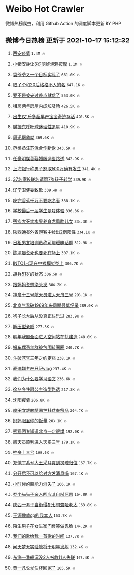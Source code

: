# Weibo Hot Crawler 



微博热榜爬虫，利用 Github Action 的调度脚本更新 BY PHP 


## 微博今日热榜 更新于 2021-10-17 15:12:32 
1. [西安疫情](https://s.weibo.com/weibo?q=%E8%A5%BF%E5%AE%89%E7%96%AB%E6%83%85&Refer=top) `1.4M 🔥` 

1. [小猪安静让3岁萌娃涂鸦按摩](https://s.weibo.com/weibo?q=%23%E5%B0%8F%E7%8C%AA%E5%AE%89%E9%9D%99%E8%AE%A93%E5%B2%81%E8%90%8C%E5%A8%83%E6%B6%82%E9%B8%A6%E6%8C%89%E6%91%A9%23&Refer=top) `1.1M 🔥` 

1. [袁爷爷又一个目标实现了](https://s.weibo.com/weibo?q=%23%E8%A2%81%E7%88%B7%E7%88%B7%E5%8F%88%E4%B8%80%E4%B8%AA%E7%9B%AE%E6%A0%87%E5%AE%9E%E7%8E%B0%E4%BA%86%23&Refer=top) `661.0K 🔥` 

1. [取了个和20后格格不入的名](https://s.weibo.com/weibo?q=%23%E5%8F%96%E4%BA%86%E4%B8%AA%E5%92%8C20%E5%90%8E%E6%A0%BC%E6%A0%BC%E4%B8%8D%E5%85%A5%E7%9A%84%E5%90%8D%23&Refer=top) `647.1K 🔥` 

1. [要不是被夹过差点就信了](https://s.weibo.com/weibo?q=%23%E8%A6%81%E4%B8%8D%E6%98%AF%E8%A2%AB%E5%A4%B9%E8%BF%87%E5%B7%AE%E7%82%B9%E5%B0%B1%E4%BF%A1%E4%BA%86%23&Refer=top) `553.0K 🔥` 

1. [租房两年房屋内成垃圾场](https://s.weibo.com/weibo?q=%23%E7%A7%9F%E6%88%BF%E4%B8%A4%E5%B9%B4%E6%88%BF%E5%B1%8B%E5%86%85%E6%88%90%E5%9E%83%E5%9C%BE%E5%9C%BA%23&Refer=top) `426.5K 🔥` 

1. [出生仅1斤多超早产宝宝奇迹存活](https://s.weibo.com/weibo?q=%23%E5%87%BA%E7%94%9F%E4%BB%851%E6%96%A4%E5%A4%9A%E8%B6%85%E6%97%A9%E4%BA%A7%E5%AE%9D%E5%AE%9D%E5%A5%87%E8%BF%B9%E5%AD%98%E6%B4%BB%23&Refer=top) `420.5K 🔥` 

1. [樊振东呼吁球迷理性追星](https://s.weibo.com/weibo?q=%23%E6%A8%8A%E6%8C%AF%E4%B8%9C%E5%91%BC%E5%90%81%E7%90%83%E8%BF%B7%E7%90%86%E6%80%A7%E8%BF%BD%E6%98%9F%23&Refer=top) `410.9K 🔥` 

1. [周迅屠呦呦](https://s.weibo.com/weibo?q=%E5%91%A8%E8%BF%85%E5%B1%A0%E5%91%A6%E5%91%A6&Refer=top) `369.6K 🔥` 

1. [范丞丞汪苏泷合作新歌](https://s.weibo.com/weibo?q=%23%E8%8C%83%E4%B8%9E%E4%B8%9E%E6%B1%AA%E8%8B%8F%E6%B3%B7%E5%90%88%E4%BD%9C%E6%96%B0%E6%AD%8C%23&Refer=top) `343.5K 🔥` 

1. [任豪明媒善娶婚服造型路透](https://s.weibo.com/weibo?q=%23%E4%BB%BB%E8%B1%AA%E6%98%8E%E5%AA%92%E5%96%84%E5%A8%B6%E5%A9%9A%E6%9C%8D%E9%80%A0%E5%9E%8B%E8%B7%AF%E9%80%8F%23&Refer=top) `342.9K 🔥` 

1. [上海银行称男子怒取500万确有发生](https://s.weibo.com/weibo?q=%23%E4%B8%8A%E6%B5%B7%E9%93%B6%E8%A1%8C%E7%A7%B0%E7%94%B7%E5%AD%90%E6%80%92%E5%8F%96500%E4%B8%87%E7%A1%AE%E6%9C%89%E5%8F%91%E7%94%9F%23&Refer=top) `341.4K 🔥` 

1. [37名家长联名请愿7岁孩子转学](https://s.weibo.com/weibo?q=%2337%E5%90%8D%E5%AE%B6%E9%95%BF%E8%81%94%E5%90%8D%E8%AF%B7%E6%84%BF7%E5%B2%81%E5%AD%A9%E5%AD%90%E8%BD%AC%E5%AD%A6%23&Refer=top) `339.9K 🔥` 

1. [辽宁卫健委致歉](https://s.weibo.com/weibo?q=%23%E8%BE%BD%E5%AE%81%E5%8D%AB%E5%81%A5%E5%A7%94%E8%87%B4%E6%AD%89%23&Refer=top) `339.4K 🔥` 

1. [吃完香蕉千万不要吃冬枣](https://s.weibo.com/weibo?q=%23%E5%90%83%E5%AE%8C%E9%A6%99%E8%95%89%E5%8D%83%E4%B8%87%E4%B8%8D%E8%A6%81%E5%90%83%E5%86%AC%E6%9E%A3%23&Refer=top) `338.1K 🔥` 

1. [学校最后一届学生是啥体验](https://s.weibo.com/weibo?q=%23%E5%AD%A6%E6%A0%A1%E6%9C%80%E5%90%8E%E4%B8%80%E5%B1%8A%E5%AD%A6%E7%94%9F%E6%98%AF%E5%95%A5%E4%BD%93%E9%AA%8C%23&Refer=top) `336.3K 🔥` 

1. [残疾大哥卖水果养育龙凤胎儿女](https://s.weibo.com/weibo?q=%23%E6%AE%8B%E7%96%BE%E5%A4%A7%E5%93%A5%E5%8D%96%E6%B0%B4%E6%9E%9C%E5%85%BB%E8%82%B2%E9%BE%99%E5%87%A4%E8%83%8E%E5%84%BF%E5%A5%B3%23&Refer=top) `334.3K 🔥` 

1. [陕西通报外省游客中检出2例阳性](https://s.weibo.com/weibo?q=%23%E9%99%95%E8%A5%BF%E9%80%9A%E6%8A%A5%E5%A4%96%E7%9C%81%E6%B8%B8%E5%AE%A2%E4%B8%AD%E6%A3%80%E5%87%BA2%E4%BE%8B%E9%98%B3%E6%80%A7%23&Refer=top) `334.1K 🔥` 

1. [日租男友培训员称可聊暧昧话题](https://s.weibo.com/weibo?q=%23%E6%97%A5%E7%A7%9F%E7%94%B7%E5%8F%8B%E5%9F%B9%E8%AE%AD%E5%91%98%E7%A7%B0%E5%8F%AF%E8%81%8A%E6%9A%A7%E6%98%A7%E8%AF%9D%E9%A2%98%23&Refer=top) `312.9K 🔥` 

1. [陈清晨说死也要死在场上](https://s.weibo.com/weibo?q=%23%E9%99%88%E6%B8%85%E6%99%A8%E8%AF%B4%E6%AD%BB%E4%B9%9F%E8%A6%81%E6%AD%BB%E5%9C%A8%E5%9C%BA%E4%B8%8A%23&Refer=top) `307.1K 🔥` 

1. [INTO1出现在中考模拟卷上](https://s.weibo.com/weibo?q=%23INTO1%E5%87%BA%E7%8E%B0%E5%9C%A8%E4%B8%AD%E8%80%83%E6%A8%A1%E6%8B%9F%E5%8D%B7%E4%B8%8A%23&Refer=top) `306.7K 🔥` 

1. [胡兵51岁的状态](https://s.weibo.com/weibo?q=%23%E8%83%A1%E5%85%B551%E5%B2%81%E7%9A%84%E7%8A%B6%E6%80%81%23&Refer=top) `306.5K 🔥` 

1. [跟妈妈说想染头发](https://s.weibo.com/weibo?q=%23%E8%B7%9F%E5%A6%88%E5%A6%88%E8%AF%B4%E6%83%B3%E6%9F%93%E5%A4%B4%E5%8F%91%23&Refer=top) `306.2K 🔥` 

1. [神舟十三号航天员进入天舟三号](https://s.weibo.com/weibo?q=%23%E7%A5%9E%E8%88%9F%E5%8D%81%E4%B8%89%E5%8F%B7%E8%88%AA%E5%A4%A9%E5%91%98%E8%BF%9B%E5%85%A5%E5%A4%A9%E8%88%9F%E4%B8%89%E5%8F%B7%23&Refer=top) `293.1K 🔥` 

1. [北京气温破1969年来同期最低纪录](https://s.weibo.com/weibo?q=%23%E5%8C%97%E4%BA%AC%E6%B0%94%E6%B8%A9%E7%A0%B41969%E5%B9%B4%E6%9D%A5%E5%90%8C%E6%9C%9F%E6%9C%80%E4%BD%8E%E7%BA%AA%E5%BD%95%23&Refer=top) `289.0K 🔥` 

1. [狗子长大后从没真正快乐过](https://s.weibo.com/weibo?q=%23%E7%8B%97%E5%AD%90%E9%95%BF%E5%A4%A7%E5%90%8E%E4%BB%8E%E6%B2%A1%E7%9C%9F%E6%AD%A3%E5%BF%AB%E4%B9%90%E8%BF%87%23&Refer=top) `283.9K 🔥` 

1. [解压型亲戚](https://s.weibo.com/weibo?q=%23%E8%A7%A3%E5%8E%8B%E5%9E%8B%E4%BA%B2%E6%88%9A%23&Refer=top) `277.3K 🔥` 

1. [明年我国全面进入空间站在轨建造](https://s.weibo.com/weibo?q=%23%E6%98%8E%E5%B9%B4%E6%88%91%E5%9B%BD%E5%85%A8%E9%9D%A2%E8%BF%9B%E5%85%A5%E7%A9%BA%E9%97%B4%E7%AB%99%E5%9C%A8%E8%BD%A8%E5%BB%BA%E9%80%A0%23&Refer=top) `248.0K 🔥` 

1. [婚车偶遇羊群被包围转圈圈](https://s.weibo.com/weibo?q=%23%E5%A9%9A%E8%BD%A6%E5%81%B6%E9%81%87%E7%BE%8A%E7%BE%A4%E8%A2%AB%E5%8C%85%E5%9B%B4%E8%BD%AC%E5%9C%88%E5%9C%88%23&Refer=top) `240.7K 🔥` 

1. [斗破苍穹三年之约定档](https://s.weibo.com/weibo?q=%23%E6%96%97%E7%A0%B4%E8%8B%8D%E7%A9%B9%E4%B8%89%E5%B9%B4%E4%B9%8B%E7%BA%A6%E5%AE%9A%E6%A1%A3%23&Refer=top) `238.1K 🔥` 

1. [麦迪娜生产日记vlog](https://s.weibo.com/weibo?q=%23%E9%BA%A6%E8%BF%AA%E5%A8%9C%E7%94%9F%E4%BA%A7%E6%97%A5%E8%AE%B0vlog%23&Refer=top) `237.4K 🔥` 

1. [我们为什么要学习语文](https://s.weibo.com/weibo?q=%23%E6%88%91%E4%BB%AC%E4%B8%BA%E4%BB%80%E4%B9%88%E8%A6%81%E5%AD%A6%E4%B9%A0%E8%AF%AD%E6%96%87%23&Refer=top) `236.6K 🔥` 

1. [徐冬冬铁扇公主造型路透](https://s.weibo.com/weibo?q=%23%E5%BE%90%E5%86%AC%E5%86%AC%E9%93%81%E6%89%87%E5%85%AC%E4%B8%BB%E9%80%A0%E5%9E%8B%E8%B7%AF%E9%80%8F%23&Refer=top) `217.3K 🔥` 

1. [沈阳疫情](https://s.weibo.com/weibo?q=%E6%B2%88%E9%98%B3%E7%96%AB%E6%83%85&Refer=top) `206.8K 🔥` 

1. [岸田文雄向靖国神社供奉祭品](https://s.weibo.com/weibo?q=%23%E5%B2%B8%E7%94%B0%E6%96%87%E9%9B%84%E5%90%91%E9%9D%96%E5%9B%BD%E7%A5%9E%E7%A4%BE%E4%BE%9B%E5%A5%89%E7%A5%AD%E5%93%81%23&Refer=top) `204.7K 🔥` 

1. [妈妈眼里你的饭量](https://s.weibo.com/weibo?q=%23%E5%A6%88%E5%A6%88%E7%9C%BC%E9%87%8C%E4%BD%A0%E7%9A%84%E9%A5%AD%E9%87%8F%23&Refer=top) `203.1K 🔥` 

1. [熊猫团说知道北京一定很燥](https://s.weibo.com/weibo?q=%23%E7%86%8A%E7%8C%AB%E5%9B%A2%E8%AF%B4%E7%9F%A5%E9%81%93%E5%8C%97%E4%BA%AC%E4%B8%80%E5%AE%9A%E5%BE%88%E7%87%A5%23&Refer=top) `192.0K 🔥` 

1. [航天员顺利进入天舟三号](https://s.weibo.com/weibo?q=%23%E8%88%AA%E5%A4%A9%E5%91%98%E9%A1%BA%E5%88%A9%E8%BF%9B%E5%85%A5%E5%A4%A9%E8%88%9F%E4%B8%89%E5%8F%B7%23&Refer=top) `179.1K 🔥` 

1. [神舟十三号](https://s.weibo.com/weibo?q=%23%E7%A5%9E%E8%88%9F%E5%8D%81%E4%B8%89%E5%8F%B7%23&Refer=top) `169.8K 🔥` 

1. [郑恺丁禹兮大王采耳爽到灵魂归位](https://s.weibo.com/weibo?q=%23%E9%83%91%E6%81%BA%E4%B8%81%E7%A6%B9%E5%85%AE%E5%A4%A7%E7%8E%8B%E9%87%87%E8%80%B3%E7%88%BD%E5%88%B0%E7%81%B5%E9%AD%82%E5%BD%92%E4%BD%8D%23&Refer=top) `167.7K 🔥` 

1. [分开后还可以给对方发消息吗](https://s.weibo.com/weibo?q=%23%E5%88%86%E5%BC%80%E5%90%8E%E8%BF%98%E5%8F%AF%E4%BB%A5%E7%BB%99%E5%AF%B9%E6%96%B9%E5%8F%91%E6%B6%88%E6%81%AF%E5%90%97%23&Refer=top) `167.1K 🔥` 

1. [小时候的超能力消失了](https://s.weibo.com/weibo?q=%23%E5%B0%8F%E6%97%B6%E5%80%99%E7%9A%84%E8%B6%85%E8%83%BD%E5%8A%9B%E6%B6%88%E5%A4%B1%E4%BA%86%23&Refer=top) `166.1K 🔥` 

1. [罗小猫猫子亲人回应其自杀原因](https://s.weibo.com/weibo?q=%23%E7%BD%97%E5%B0%8F%E7%8C%AB%E7%8C%AB%E5%AD%90%E4%BA%B2%E4%BA%BA%E5%9B%9E%E5%BA%94%E5%85%B6%E8%87%AA%E6%9D%80%E5%8E%9F%E5%9B%A0%23&Refer=top) `164.8K 🔥` 

1. [陕西一男子当街侵犯七旬聋哑老太](https://s.weibo.com/weibo?q=%23%E9%99%95%E8%A5%BF%E4%B8%80%E7%94%B7%E5%AD%90%E5%BD%93%E8%A1%97%E4%BE%B5%E7%8A%AF%E4%B8%83%E6%97%AC%E8%81%8B%E5%93%91%E8%80%81%E5%A4%AA%23&Refer=top) `163.8K 🔥` 

1. [王源像嗑cp的我本人](https://s.weibo.com/weibo?q=%23%E7%8E%8B%E6%BA%90%E5%83%8F%E5%97%91cp%E7%9A%84%E6%88%91%E6%9C%AC%E4%BA%BA%23&Refer=top) `163.7K 🔥` 

1. [陌生男子在女生家门傻笑做鬼脸](https://s.weibo.com/weibo?q=%23%E9%99%8C%E7%94%9F%E7%94%B7%E5%AD%90%E5%9C%A8%E5%A5%B3%E7%94%9F%E5%AE%B6%E9%97%A8%E5%82%BB%E7%AC%91%E5%81%9A%E9%AC%BC%E8%84%B8%23&Refer=top) `144.2K 🔥` 

1. [我们的歌给我一首歌的时间](https://s.weibo.com/weibo?q=%23%E6%88%91%E4%BB%AC%E7%9A%84%E6%AD%8C%E7%BB%99%E6%88%91%E4%B8%80%E9%A6%96%E6%AD%8C%E7%9A%84%E6%97%B6%E9%97%B4%23&Refer=top) `137.7K 🔥` 

1. [问天梦天实验舱将于明年发射](https://s.weibo.com/weibo?q=%23%E9%97%AE%E5%A4%A9%E6%A2%A6%E5%A4%A9%E5%AE%9E%E9%AA%8C%E8%88%B1%E5%B0%86%E4%BA%8E%E6%98%8E%E5%B9%B4%E5%8F%91%E5%B0%84%23&Refer=top) `132.4K 🔥` 

1. [东海一渔船沉没2人被救11人失联](https://s.weibo.com/weibo?q=%23%E4%B8%9C%E6%B5%B7%E4%B8%80%E6%B8%94%E8%88%B9%E6%B2%89%E6%B2%A12%E4%BA%BA%E8%A2%AB%E6%95%9111%E4%BA%BA%E5%A4%B1%E8%81%94%23&Refer=top) `107.4K 🔥` 

1. [贾一凡说尤伯杯回家了](https://s.weibo.com/weibo?q=%23%E8%B4%BE%E4%B8%80%E5%87%A1%E8%AF%B4%E5%B0%A4%E4%BC%AF%E6%9D%AF%E5%9B%9E%E5%AE%B6%E4%BA%86%23&Refer=top) `105.5K 🔥` 

